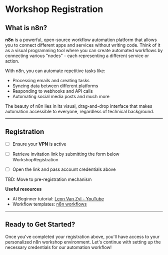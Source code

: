 # Workshop Registration

## What is n8n?

**n8n** is a powerful, open-source workflow automation platform that allows you to connect different apps and services without writing code. Think of it as a visual programming tool where you can create automated workflows by connecting various "nodes" - each representing a different service or action.

With n8n, you can automate repetitive tasks like:
- Processing emails and creating tasks
- Syncing data between different platforms
- Responding to webhooks and API calls
- Automating social media posts and much more

The beauty of n8n lies in its visual, drag-and-drop interface that makes automation accessible to everyone, regardless of technical background.

[](https://codahosted.io/docs/3PFXo2bENf/blobs/bl-HkRJd4tvOT/7ae0d632a6aa583cde6bcdd02b5f23ae4d8fc1191d697cccf345a9db1575520ba0625fbf80963c00951caff586d240b2ea66e1cb32caf0a6f80cf31e5118aea9a34ba0dc0e088730df211c42b6e5f260f4ef23de99f3dd29227468be56ef4c3b1553d48f)

---
## Registration 
- [ ] Ensure your **VPN** is active
- [ ] Retrieve invitation link by submitting the form below
<component>WorkshopRegistration</component>

- [ ] Open the link and pass account credentials above

TBD: Move to pre-registration mechanism


**Useful resources**

- AI Beginner tutorial: [Leon Van Zyl - YouTube](https://www.youtube.com/watch?v=CfD17vBCPEU)
- Workflow templates: [n8n workflows](https://n8n.io/workflows/)
---

## Ready to Get Started?

Once you've completed your registration above, you'll have access to your personalized n8n workshop environment. Let's continue with setting up the necessary credentials for our automation workflow! 